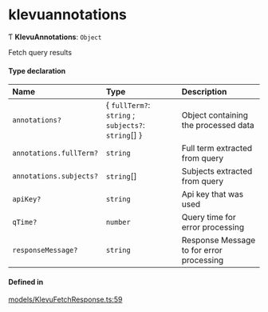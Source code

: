 # klevuannotations
      
Ƭ **KlevuAnnotations**: `Object`

Fetch query results

#### Type declaration

| Name | Type | Description |
| :------ | :------ | :------ |
| `annotations?` | { `fullTerm?`: `string` ; `subjects?`: `string`[]  } | Object containing the processed data |
| `annotations.fullTerm?` | `string` | Full term extracted from query |
| `annotations.subjects?` | `string`[] | Subjects extracted from query |
| `apiKey?` | `string` | Api key that was used |
| `qTime?` | `number` | Query time for error processing |
| `responseMessage?` | `string` | Response Message to for error processing |

#### Defined in

[models/KlevuFetchResponse.ts:59](https://github.com/klevultd/frontend-sdk/blob/f1babb6/packages/klevu-core/src/models/KlevuFetchResponse.ts#L59)

